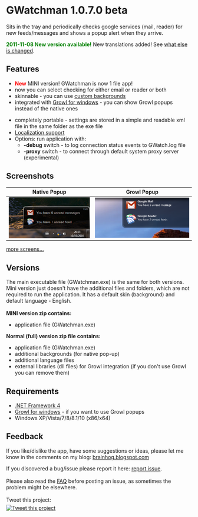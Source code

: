 # GWatchman 1.0.7.0 beta #

Sits in the tray and periodically checks google services (mail, reader) for new feeds/messages and shows a popup alert when they arrive.

<font color='green'><b>2011-11-08 New version available!</b></font> New translations added! See [what else is changed](wiki/Changelog.md).

## Features ##
  * <font color='red'><b>New</b></font> MINI version! GWatchman is now 1 file app!
  * now you can select checking for either email or reader or both
  * skinnable - you can use [custom backgrounds](wiki/Backgrounds.md)
  * integrated with [Growl for windows](http://www.growlforwindows.com) - you can show Growl popups instead of the native ones<br>
<ul><li>completely portable - settings are stored in a simple and readable xml file in the same folder as the exe file<br>
</li><li><a href='http://code.google.com/p/gwatchman/wiki/Languages'>Localization support</a>
</li><li>Options: run application with:<br>
<ul><li><b>-debug</b> switch - to log connection status events to GWatch.log file<br>
</li><li><b>-proxy</b> switch - to connect through default system proxy server (experimental)</li></ul></li></ul>

<h2>Screenshots</h2>
<table><thead><th> <b>Native Popup</b> </th><th> <b>Growl Popup</b> </th></thead><tbody>
<tr><td> <a href='wiki/Screenshots.md'><img src='wiki/screens/alert-new.png' /></a> </td><td> <a href='http://code.google.com/p/gwatchman/wiki/Screenshots'><img src='wiki/screens/growl.png' /></a> </td></tr></tbody></table>

<a href='wiki/Screenshots.md'>more screens...</a>

<h2>Versions</h2>
The main executable file (GWatchman.exe) is the same for both versions. Mini version just doesn't have the additional files and folders, which are not required to run the application. It has a default skin (background) and default language - English.<br>
<br>
<b>MINI version zip contains:</b>
<ul><li>application file (GWatchman.exe)</li></ul>

<b>Normal (full) version zip file contains:</b>
<ul><li>application file (GWatchman.exe)<br>
</li><li>additional backgrounds (for native pop-up)<br>
</li><li>additional language files<br>
</li><li>external libraries (dll files) for Growl integration (if you don't use Growl you can remove them)</li></ul>

<h2>Requirements</h2>
<ul><li><a href='http://www.microsoft.com/downloads/details.aspx?FamilyID=9cfb2d51-5ff4-4491-b0e5-b386f32c0992&displaylang=en'>.NET Framework 4</a><br>
</li><li><a href='http://www.growlforwindows.com'>Growl for windows</a> - if you want to use Growl popups<br>
</li><li>Windows XP/Vista/7/8/8.1/10 (x86/x64)</li></ul>


<h2>Feedback</h2>
If you like/dislike the app, have some suggestions or ideas, please let me know in the comments on my blog: <a href='http://brainhog.blogspot.com/2010/10/gwatchman-updated.html'>brainhog.blogspot.com</a>

If you discovered a bug/issue please report it here: <a href='issues'>report issue</a>.<br>
<br>
Please also read the <a href='wiki/FAQ'>FAQ</a> before posting an issue, as sometimes the problem might be elsewhere.<br>
<br>
Tweet this project:<br>
<a href='http://twitter.com/home?status=%23GWatchman - https://github.com/Threetwosevensixseven/gwatchman' title='Tweet this project'><img src='http://twitter-badges.s3.amazonaws.com/twitter-b.png' alt='Tweet this project' align='middle' /></a>
